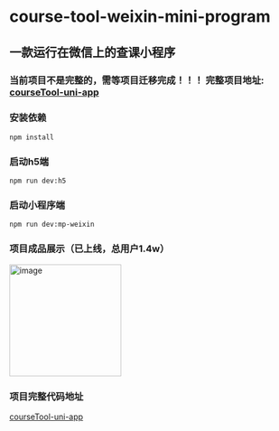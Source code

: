 # course-tool-weixin-mini-program
## 一款运行在微信上的查课小程序
### 当前项目不是完整的，需等项目迁移完成！！！ 完整项目地址: <a href='https://github.com/CourseTool/courseTool-uni-app'>courseTool-uni-app</a>

### 安装依赖
```shell
npm install
```
### 启动h5端
```shell
npm run dev:h5
```
### 启动小程序端
```shell
npm run dev:mp-weixin
```
### 项目成品展示（已上线，总用户1.4w）
<img width="198" alt="image" src="https://github.com/user-attachments/assets/5d81b392-bc8b-4272-8d57-0ca33161f393">

### 项目完整代码地址
<a href='https://github.com/CourseTool/courseTool-uni-app'>courseTool-uni-app</a>
